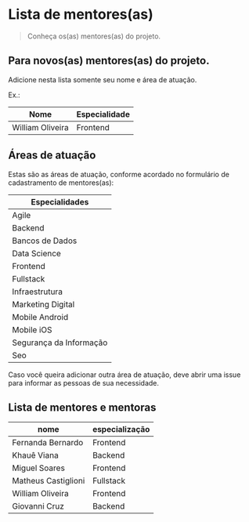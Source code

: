 # Lista de mentores(as)

> Conheça os(as) mentores(as) do projeto.

## Para novos(as) mentores(as) do projeto.

Adicione nesta lista somente seu nome e área de atuação.

Ex.: 

| Nome  | Especialidade |
| ------------- | ------------- |
| William Oliveira  | Frontend  |

## Áreas de atuação

Estas são as áreas de atuação, conforme acordado no formulário de cadastramento de mentores(as):

| Especialidades |
| -------------------- |
| Agile |
| Backend |
| Bancos de Dados |
| Data Science |
| Frontend |
| Fullstack |
| Infraestrutura |
| Marketing Digital |
| Mobile Android |
| Mobile iOS |
| Segurança da Informação |
| Seo |

Caso você queira adicionar outra área de atuação, deve abrir uma issue para informar as pessoas de sua necessidade.

## Lista de mentores e mentoras

| nome | especialização  |
| -------  | --------------------  |
| Fernanda Bernardo  | Frontend  |
| Khauê Viana | Backend |
| Miguel Soares  | Frontend  |
| Matheus Castiglioni  | Fullstack  |
| William Oliveira  | Frontend  |
| Giovanni Cruz  | Backend  |

